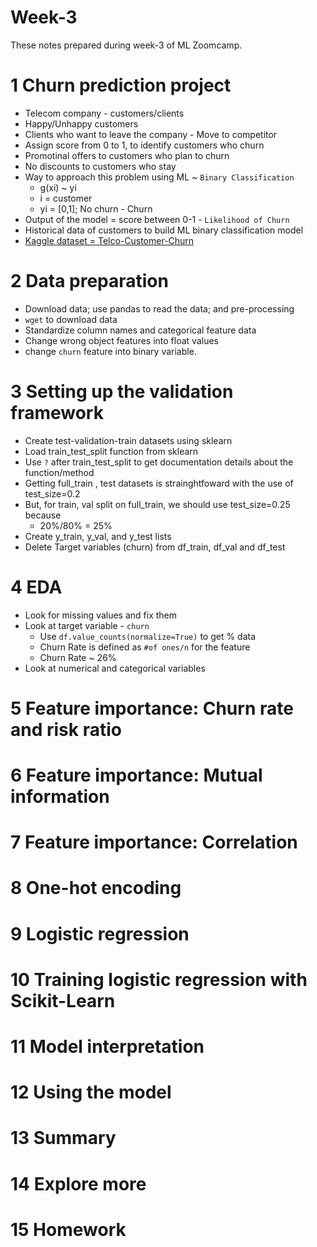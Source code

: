 # Week-3
These notes prepared during week-3 of ML Zoomcamp. 


# 1 Churn prediction project
- Telecom company - customers/clients
- Happy/Unhappy customers 
- Clients who want to leave the company - Move to competitor
- Assign score from 0 to 1, to identify customers who churn
- Promotinal offers to customers who plan to churn 
- No discounts to customers who stay 
- Way to approach this problem using ML ~ `Binary Classification`
    - g(xi) ~ yi
    - i = customer
    - yi  = [0,1]; No churn - Churn
- Output of the model = score between 0-1 - `Likelihood of Churn`
- Historical data of customers to build ML binary classification model
- [Kaggle dataset = Telco-Customer-Churn](https://www.kaggle.com/c/customer-churn-prediction-2020)


# 2 Data preparation
- Download data; use pandas to read the data; and pre-processing 
- `wget` to download data
- Standardize column names and categorical feature data
- Change wrong object features into float values 
- change `churn` feature into binary variable.

# 3 Setting up the validation framework
- Create test-validation-train datasets using sklearn
- Load train_test_split function from sklearn 
- Use `?` after train_test_split to get documentation details about the function/method 
- Getting full_train , test datasets is strainghtfoward with the use of test_size=0.2
- But, for train, val split on full_train, we should use test_size=0.25 because 
    - 20%/80% = 25%
- Create y_train, y_val, and y_test lists
- Delete Target variables (churn) from df_train, df_val and df_test

# 4 EDA
- Look for missing values and fix them 
- Look at target variable - `churn`
    - Use `df.value_counts(normalize=True)` to get % data
    - Churn Rate is defined as `#of ones/n` for the feature
    - Churn Rate ~ 26%
- Look at numerical and categorical variables 


# 5 Feature importance: Churn rate and risk ratio

# 6 Feature importance: Mutual information

# 7 Feature importance: Correlation

# 8 One-hot encoding

# 9 Logistic regression

# 10 Training logistic regression with Scikit-Learn

# 11 Model interpretation

# 12 Using the model

# 13 Summary

# 14 Explore more

# 15 Homework
